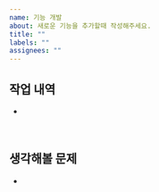 ```yaml
---
name: 기능 개발
about: 새로운 기능을 추가할때 작성해주세요.
title: ""
labels: ""
assignees: ""
---
```


## 작업 내역

-

<br>

## 생각해볼 문제

-

<br>
